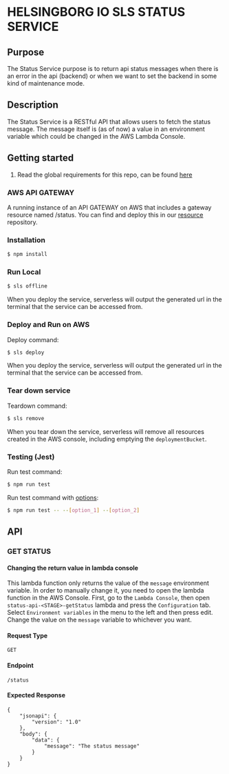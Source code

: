 # HELSINGBORG IO SLS STATUS SERVICE

## Purpose

The Status Service purpose is to return api status messages when there is an error in the api (backend) or when we want to
set the backend in some kind of maintenance mode.

## Description

The Status Service is a RESTful API that allows users to fetch the status message. The message itself is (as of now) a value in an
environment variable which could be changed in the AWS Lambda Console.

## Getting started

1. Read the global requirements for this repo, can be found [here](https://github.com/helsingborg-stad/helsingborg-io-sls-api/blob/dev/README.md)

### AWS API GATEWAY

A running instance of an API GATEWAY on AWS that includes a gateway resource named /status. You can find and deploy this in our [resource](https://github.com/helsingborg-stad/helsingborg-io-sls-resources/tree/dev/services/gateway/resources/status) repository.


### Installation

```bash
$ npm install
```

### Run Local

```bash
$ sls offline
```

When you deploy the service, serverless will output the generated url in the terminal that the service can be accessed from.

### Deploy and Run on AWS

Deploy command:

```bash
$ sls deploy
```

When you deploy the service, serverless will output the generated url in the terminal that the service can be accessed from.

### Tear down service

Teardown command:

```bash
$ sls remove
```

When you tear down the service, serverless will remove all resources created in the AWS console, including emptying the `deploymentBucket`.

### Testing (Jest)

Run test command:

```bash
$ npm run test
```

Run test command with [options](https://jestjs.io/docs/cli#options):

```bash
$ npm run test -- --[option_1] --[option_2]
```

## API

### GET STATUS

#### Changing the return value in lambda console
This lambda function only returns the value of the `message` environment variable. In order to manually change it, you need to open the lambda function in the AWS Console. First, go to the `Lambda Console`, then open `status-api-<STAGE>-getStatus` lambda and press the `Configuration` tab. Select `Environment variables` in the menu to the left and then press edit. Change the value on the `message` variable to whichever you want.

#### Request Type

`GET`

#### Endpoint

`/status`

#### Expected Response

```
{
    "jsonapi": {
        "version": "1.0"
    },
    "body": {
        "data": {
            "message": "The status message"
        }
    }
}
```
